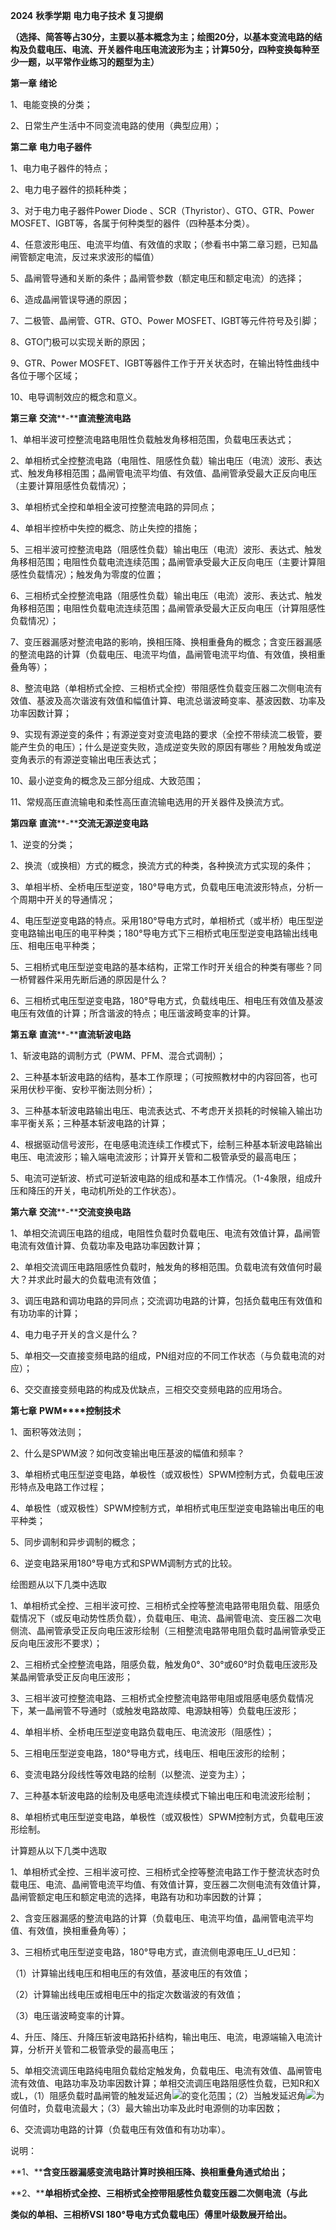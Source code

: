 **2024** **秋季学期** **电力电子技术** **复习提纲**

**（选择、简答等占****30****分，主要以基本概念为主；绘图****20****分，以基本变流电路的结构及负载电压、电流、开关器件电压电流波形为主；计算****50****分，四种变换每种至少一题，以平常作业练习的题型为主）**

**第一章** **绪论**

1、电能变换的分类；

2、日常生产生活中不同变流电路的使用（典型应用）；

**第二章** **电力电子器件**

1、电力电子器件的特点；

2、电力电子器件的损耗种类；

3、对于电力电子器件Power Diode 、SCR（Thyristor）、GTO、GTR、Power MOSFET、IGBT等，各属于何种类型的器件（四种基本分类）。

4、任意波形电压、电流平均值、有效值的求取；（参看书中第二章习题，已知晶闸管额定电流，反过来求波形的幅值）

5、晶闸管导通和关断的条件；晶闸管参数（额定电压和额定电流）的选择；

6、造成晶闸管误导通的原因；

7、二极管、晶闸管、GTR、GTO、Power MOSFET、IGBT等元件符号及引脚；

8、GTO门极可以实现关断的原因；

9、GTR、Power MOSFET、IGBT等器件工作于开关状态时，在输出特性曲线中各位于哪个区域；

10、电导调制效应的概念和意义。

**第三章** **交流****-****直流整流电路**

1、单相半波可控整流电路电阻性负载触发角移相范围，负载电压表达式；

2、单相桥式全控整流电路（电阻性、阻感性负载）输出电压（电流）波形、表达式、触发角移相范围；晶闸管电流平均值、有效值、晶闸管承受最大正反向电压（主要计算阻感性负载情况）；

3、单相桥式全控和单相全波可控整流电路的异同点；

4、单相半控桥中失控的概念、防止失控的措施；

5、三相半波可控整流电路（阻感性负载）输出电压（电流）波形、表达式、触发角移相范围；电阻性负载电流连续范围；晶闸管承受最大正反向电压（主要计算阻感性负载情况）；触发角为零度的位置；

6、三相桥式全控整流电路（阻感性负载）输出电压（电流）波形、表达式、触发角移相范围；电阻性负载电流连续范围；晶闸管承受最大正反向电压（计算阻感性负载情况）；

7、变压器漏感对整流电路的影响，换相压降、换相重叠角的概念；含变压器漏感的整流电路的计算（负载电压、电流平均值，晶闸管电流平均值、有效值，换相重叠角等）；

8、整流电路（单相桥式全控、三相桥式全控）带阻感性负载变压器二次侧电流有效值、基波及高次谐波有效值和幅值计算、电流总谐波畸变率、基波因数、功率及功率因数计算；

9、实现有源逆变的条件；有源逆变对变流电路的要求（全控不带续流二极管，要能产生负的电压）；什么是逆变失败，造成逆变失败的原因有哪些？用触发角或逆变角表示的有源逆变输出电压表达式；

10、最小逆变角的概念及三部分组成、大致范围；

11、常规高压直流输电和柔性高压直流输电选用的开关器件及换流方式。

**第四章** **直流****-****交流无源逆变电路**

1、逆变的分类；

2、换流（或换相）方式的概念，换流方式的种类，各种换流方式实现的条件；

3、单相半桥、全桥电压型逆变，180°导电方式，负载电压电流波形特点，分析一个周期中开关的导通情况；

4、电压型逆变电路的特点。采用180°导电方式时，单相桥式（或半桥）电压型逆变电路输出电压的电平种类；180°导电方式下三相桥式电压型逆变电路输出线电压、相电压电平种类；

5、三相桥式电压型逆变电路的基本结构，正常工作时开关组合的种类有哪些？同一桥臂器件采用先断后通的原因是什么？

6、三相桥式电压型逆变电路，180°导电方式，负载线电压、相电压有效值及基波电压有效值的计算；所含谐波的特点；电压谐波畸变率的计算。

**第五章** **直流****-****直流斩波电路**

1、斩波电路的调制方式（PWM、PFM、混合式调制）；

2、三种基本斩波电路的结构，基本工作原理；（可按照教材中的内容回答，也可采用伏秒平衡、安秒平衡法则分析）；

3、三种基本斩波电路输出电压、电流表达式、不考虑开关损耗的时候输入输出功率平衡关系；三种基本斩波电路的计算；

4、根据驱动信号波形，在电感电流连续工作模式下，绘制三种基本斩波电路输出电压、电流波形；输入端电流波形；计算开关管和二极管承受的最高电压；

5、电流可逆斩波、桥式可逆斩波电路的组成和基本工作情况。（1-4象限，组成升压和降压的开关，电动机所处的工作状态）。

**第六章** **交流****-****交流变换电路**

1、单相交流调压电路的组成，电阻性负载时负载电压、电流有效值计算，晶闸管电流有效值计算、负载功率及电路功率因数计算；

2、单相交流调压电路阻感性负载时，触发角的移相范围。负载电流有效值何时最大？并求此时最大的负载电流有效值；

3、调压电路和调功电路的异同点；交流调功电路的计算，包括负载电压有效值和有功功率的计算；

4、电力电子开关的含义是什么？

5、单相交—交直接变频电路的组成，PN组对应的不同工作状态（与负载电流的对应）；

6、交交直接变频电路的构成及优缺点，三相交交变频电路的应用场合。

**第七章** **PWM****控制技术**

1、面积等效法则；

2、什么是SPWM波？如何改变输出电压基波的幅值和频率？

3、单相桥式电压型逆变电路，单极性（或双极性）SPWM控制方式，负载电压波形特点及电路工作过程；

4、单极性（或双极性）SPWM控制方式，单相桥式电压型逆变电路输出电压的电平种类；

5、同步调制和异步调制的概念；

6、逆变电路采用180°导电方式和SPWM调制方式的比较。

绘图题从以下几类中选取

1、单相桥式全控、三相半波可控、三相桥式全控等整流电路带电阻负载、阻感负载情况下（或反电动势性质负载），负载电压、电流、晶闸管电流、变压器二次电侧流、晶闸管承受正反向电压波形绘制（三相整流电路带电阻负载时晶闸管承受正反向电压波形不要求）；

2、三相桥式全控整流电路，阻感负载，触发角0°、30°或60°时负载电压波形及某晶闸管承受正反向电压波形；

3、三相半波可控整流电路、三相桥式全控整流电路带电阻或阻感电感负载情况下，某一晶闸管不导通时（或触发电路故障、电源缺相等）负载电压波形；

4、单相半桥、全桥电压型逆变电路负载电压、电流波形（阻感性）；

5、三相电压型逆变电路，180°导电方式，线电压、相电压波形的绘制；

6、变流电路分段线性等效电路的绘制（以整流、逆变为主）；

7、三种基本斩波电路的绘制及电感电流连续模式下输出电压和电流波形绘制；

8、单相桥式电压型逆变电路，单极性（或双极性）SPWM控制方式，负载电压波形绘制。

计算题从以下几类中选取

1、单相桥式全控、三相半波可控、三相桥式全控等整流电路工作于整流状态时负载电压、电流、晶闸管电流平均值、有效值计算，变压器二次侧电流有效值计算，晶闸管额定电压和额定电流的选择，电路有功和功率因数的计算；

2、含变压器漏感的整流电路的计算（负载电压、电流平均值，晶闸管电流平均值、有效值，换相重叠角等）；

3、三相桥式电压型逆变电路，180°导电方式，直流侧电源电压_U_d已知：

（1）计算输出线电压和相电压的有效值，基波电压的有效值；

（2）计算输出线电压或相电压中的指定次数谐波的有效值；

（3）电压谐波畸变率的计算。

4、升压、降压、升降压斩波电路拓扑结构，输出电压、电流，电源端输入电流计算，分析开关管和二极管承受的最高电压；

5、单相交流调压电路纯电阻负载给定触发角，负载电压、电流有效值、晶闸管电流有效值、电路功率及功率因数计算；单相交流调压电路阻感性负载，已知R和X或L，（1）阻感负载时晶闸管的触发延迟角![](file:///C:/Users/BHIL/AppData/Local/Temp/msohtmlclip1/01/clip_image002.png)的变化范围；（2）当触发延迟角![](file:///C:/Users/BHIL/AppData/Local/Temp/msohtmlclip1/01/clip_image002.png)为何值时，负载电流最大；（3）最大输出功率及此时电源侧的功率因数；

6、交流调功电路的计算（负载电压有效值和有功功率）。

说明：

**1、****含变压器漏感变流电路计算时换相压降、换相重叠角通式给出；**

**2、****单相桥式全控、三相桥式全控带阻感性负载变压器二次侧电流（与此**

**类似的单相、三相桥****VSI 180****°导电方式负载电压）傅里叶级数展开给出。**